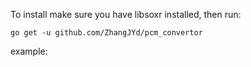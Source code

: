 To install make sure you have libsoxr installed, then run:
```
go get -u github.com/ZhangJYd/pcm_convertor
```
example:
